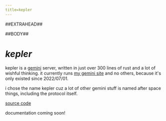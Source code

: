 ```yaml
---
title=kepler
---
```

##EXTRAHEAD##
<script src="kepler_time.js" defer></script>
##BODY##

# *kepler*

kepler is a [gemini](https://gemini.circumlunar.space/) server, written in just over 300 lines of rust and a lot of wishful thinking.
it currently runs [my gemini site](gemini://ambylastname.xyz/) and no others, because it's only existed <span id="kepler_lifetime">since 2022/07/01</span>.

i chose the name kepler cuz a lot of other gemini stuff is named after space things, including the protocol itself.

[source code](https://github.com/ambyshframber/kepler)

documentation coming soon!

